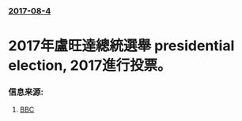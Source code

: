 ### [2017-08-4](/zh/news/2017/08/4/index.md)

##### 
# 2017年盧旺達總統選舉 presidential election, 2017進行投票。 




### 信息来源:

1. [BBC](http://www.bbc.com/news/world-africa-40822530)

